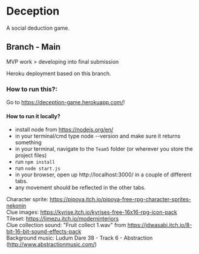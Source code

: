 # Deception

A social deduction game.

## Branch - Main

MVP work > developing into final submission

Heroku deployment based on this branch.

### How to run this?:
Go to https://deception-game.herokuapp.com/!

#### How to run it locally?

- install node from https://nodejs.org/en/
- in your terminal/cmd type node --version and make sure it returns something
- in your terminal, navigate to the `Team5` folder (or wherever you store the project files)
- run `npm install`
- run `node start.js`
- in your browser, open up http://localhost:3000/ in a couple of different tabs.
- any movement should be reflected in the other tabs.

Character sprite: https://pipoya.itch.io/pipoya-free-rpg-character-sprites-nekonin  
Clue images: https://kyrise.itch.io/kyrises-free-16x16-rpg-icon-pack  
Tileset: https://limezu.itch.io/moderninteriors  
Clue collection sound: "Fruit collect 1.wav" from https://jdwasabi.itch.io/8-bit-16-bit-sound-effects-pack  
Background music: Ludum Dare 38 - Track 6 - Abstraction (http://www.abstractionmusic.com/)  

